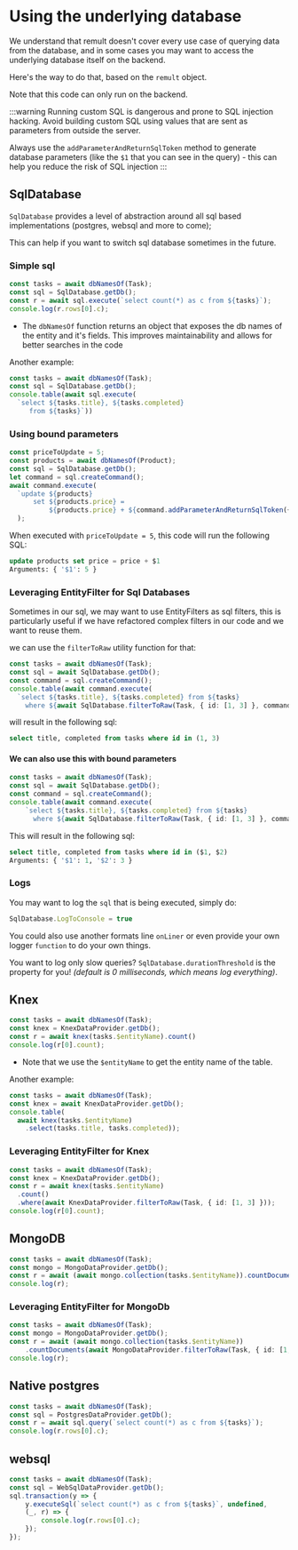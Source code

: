 # Using the underlying database
We understand that remult doesn't cover every use case of querying data from the database, and in some cases you may want to access the underlying database itself on the backend.

Here's the way to do that, based on the `remult` object.

Note that this code can only run on the backend.

:::warning
Running custom SQL is dangerous and prone to SQL injection hacking. Avoid building custom SQL using values that are sent as parameters from outside the server.

Always use the `addParameterAndReturnSqlToken` method to generate database parameters (like the `$1` that you can see in the query) - this can help you reduce the risk of SQL injection
:::

## SqlDatabase
`SqlDatabase` provides a level of abstraction around all sql based implementations (postgres, websql and more to come);

This can help if you want to switch sql database sometimes in the future.

### Simple sql
```ts
const tasks = await dbNamesOf(Task);
const sql = SqlDatabase.getDb();
const r = await sql.execute(`select count(*) as c from ${tasks}`);
console.log(r.rows[0].c);
```
* The `dbNamesOf` function returns an object that exposes the db names of the entity and it's fields. This improves maintainability and allows for better searches in the code

Another example:
```ts
const tasks = await dbNamesOf(Task);
const sql = SqlDatabase.getDb();
console.table(await sql.execute(
  `select ${tasks.title}, ${tasks.completed} 
     from ${tasks}`))
```
### Using bound parameters
```ts
const priceToUpdate = 5;
const products = await dbNamesOf(Product);
const sql = SqlDatabase.getDb();
let command = sql.createCommand();
await command.execute(
  `update ${products} 
      set ${products.price} = 
          ${products.price} + ${command.addParameterAndReturnSqlToken(+priceToUpdate)}`
  );
```

When executed with  `priceToUpdate = 5`, this code will run the following SQL:
```sql
update products set price = price + $1
Arguments: { '$1': 5 }
```


### Leveraging EntityFilter for Sql Databases
Sometimes in our sql, we may want to use EntityFilters as sql filters, this is particularly useful if we have refactored complex filters in our code and we want to reuse them.

 we can use the `filterToRaw` utility function for that:

```ts
const tasks = await dbNamesOf(Task);
const sql = await SqlDatabase.getDb();
const command = sql.createCommand();
console.table(await command.execute(
  `select ${tasks.title}, ${tasks.completed} from ${tasks}
    where ${await SqlDatabase.filterToRaw(Task, { id: [1, 3] }, command)}`))
```
will result in the following sql:
```sql
select title, completed from tasks where id in (1, 3)
```

#### We can also use this with bound parameters
```ts
const tasks = await dbNamesOf(Task);
const sql = await SqlDatabase.getDb();
const command = sql.createCommand();
console.table(await command.execute(
    `select ${tasks.title}, ${tasks.completed} from ${tasks}
      where ${await SqlDatabase.filterToRaw(Task, { id: [1, 3] }, command)}`))
```
This will result in the following sql:
```sql
select title, completed from tasks where id in ($1, $2)
Arguments: { '$1': 1, '$2': 3 }
```


### Logs

You may want to log the `sql` that is being executed, simply do:

```ts
SqlDatabase.LogToConsole = true
```

You could also use another formats line `onLiner` or even provide your own logger `function` to do your own things.

You want to log only slow queries? `SqlDatabase.durationThreshold` is the property for you! _(default is 0 milliseconds, which means log everything)_.




## Knex
```ts
const tasks = await dbNamesOf(Task);
const knex = KnexDataProvider.getDb();
const r = await knex(tasks.$entityName).count()
console.log(r[0].count);
```
* Note that we use the `$entityName` to get the entity name of the table.

Another example:
```ts
const tasks = await dbNamesOf(Task);
const knex = await KnexDataProvider.getDb();
console.table(
  await knex(tasks.$entityName)
    .select(tasks.title, tasks.completed));
```

### Leveraging EntityFilter for Knex 
```ts
const tasks = await dbNamesOf(Task);
const knex = KnexDataProvider.getDb();
const r = await knex(tasks.$entityName)
  .count()
  .where(await KnexDataProvider.filterToRaw(Task, { id: [1, 3] }));
console.log(r[0].count);
```




## MongoDB
```ts
const tasks = await dbNamesOf(Task);
const mongo = MongoDataProvider.getDb();
const r = await (await mongo.collection(tasks.$entityName)).countDocuments();
console.log(r);
```

### Leveraging EntityFilter for MongoDb
```ts
const tasks = await dbNamesOf(Task);
const mongo = MongoDataProvider.getDb();
const r = await (await mongo.collection(tasks.$entityName))
    .countDocuments(await MongoDataProvider.filterToRaw(Task, { id: [1, 2] }));
console.log(r);
```

## Native postgres
```ts
const tasks = await dbNamesOf(Task);
const sql = PostgresDataProvider.getDb();
const r = await sql.query(`select count(*) as c from ${tasks}`);
console.log(r.rows[0].c);
```

## websql
```ts
const tasks = await dbNamesOf(Task);
const sql = WebSqlDataProvider.getDb();
sql.transaction(y => {
    y.executeSql(`select count(*) as c from ${tasks}`, undefined,
    (_, r) => {
        console.log(r.rows[0].c);
    });
});
```


